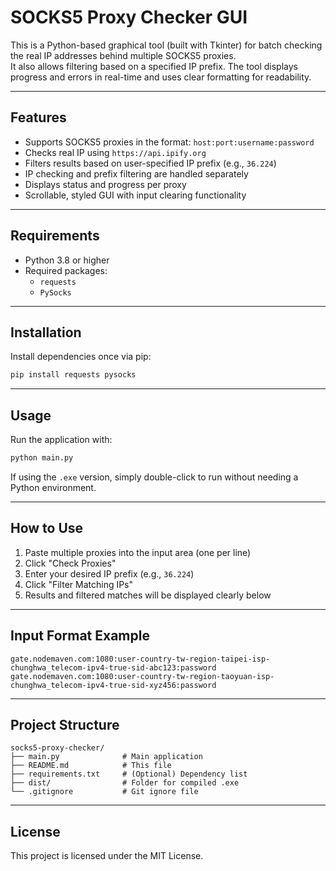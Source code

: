 # SOCKS5 Proxy Checker GUI

This is a Python-based graphical tool (built with Tkinter) for batch checking the real IP addresses behind multiple SOCKS5 proxies.  
It also allows filtering based on a specified IP prefix. The tool displays progress and errors in real-time and uses clear formatting for readability.

---

## Features

- Supports SOCKS5 proxies in the format: `host:port:username:password`
- Checks real IP using `https://api.ipify.org`
- Filters results based on user-specified IP prefix (e.g., `36.224`)
- IP checking and prefix filtering are handled separately
- Displays status and progress per proxy
- Scrollable, styled GUI with input clearing functionality

---

## Requirements

- Python 3.8 or higher
- Required packages:
  - `requests`
  - `PySocks`

---

## Installation

Install dependencies once via pip:

```bash
pip install requests pysocks
```

---

## Usage

Run the application with:

```bash
python main.py
```

If using the `.exe` version, simply double-click to run without needing a Python environment.

---

## How to Use

1. Paste multiple proxies into the input area (one per line)
2. Click "Check Proxies"
3. Enter your desired IP prefix (e.g., `36.224`)
4. Click "Filter Matching IPs"
5. Results and filtered matches will be displayed clearly below

---

## Input Format Example

```
gate.nodemaven.com:1080:user-country-tw-region-taipei-isp-chunghwa_telecom-ipv4-true-sid-abc123:password
gate.nodemaven.com:1080:user-country-tw-region-taoyuan-isp-chunghwa_telecom-ipv4-true-sid-xyz456:password
```

---

## Project Structure

```
socks5-proxy-checker/
├── main.py              # Main application
├── README.md            # This file
├── requirements.txt     # (Optional) Dependency list
├── dist/                # Folder for compiled .exe
└── .gitignore           # Git ignore file
```

---

## License

This project is licensed under the MIT License.
